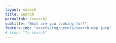 ```yaml
---
layout: search
title: Search
permalink: /search/
subtitle: "What are you looking for?"
feature-img: "assets/img/pexels/search-map.jpeg"
# icon: "fa-search"
---
```

